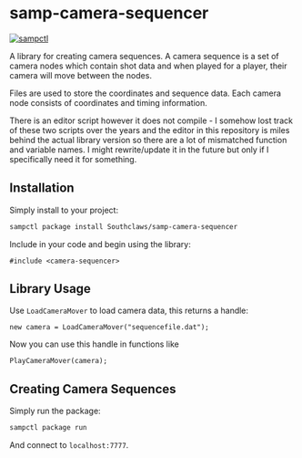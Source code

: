 # samp-camera-sequencer

[![sampctl](https://shields.southcla.ws/badge/sampctl-samp--camera--sequencer-2f2f2f.svg?style=for-the-badge)](https://github.com/Southclaws/samp-camera-sequencer)

A library for creating camera sequences. A camera sequence is a set of camera
nodes which contain shot data and when played for a player, their camera will
move between the nodes.

Files are used to store the coordinates and sequence data. Each camera node
consists of coordinates and timing information.

There is an editor script however it does not compile - I somehow lost track of
these two scripts over the years and the editor in this repository is miles
behind the actual library version so there are a lot of mismatched function and
variable names. I might rewrite/update it in the future but only if I
specifically need it for something.

## Installation

Simply install to your project:

```bash
sampctl package install Southclaws/samp-camera-sequencer
```

Include in your code and begin using the library:

```pawn
#include <camera-sequencer>
```

## Library Usage

Use `LoadCameraMover` to load camera data, this returns a handle:

```pawn
new camera = LoadCameraMover("sequencefile.dat");
```

Now you can use this handle in functions like

```pawn
PlayCameraMover(camera);
```

## Creating Camera Sequences

Simply run the package:

```bash
sampctl package run
```

And connect to `localhost:7777`.
